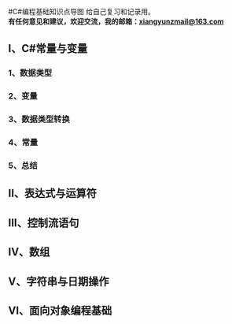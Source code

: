 #C#编程基础知识点导图
给自己复习和记录用。<br />
**有任何意见和建议，欢迎交流，我的邮箱：xiangyunzmail@163.com**

## I、C#常量与变量
### 1、数据类型
### 2、变量
### 3、数据类型转换
### 4、常量
### 5、总结

## II、表达式与运算符

## III、控制流语句

## IV、数组

## V、字符串与日期操作

## VI、面向对象编程基础
